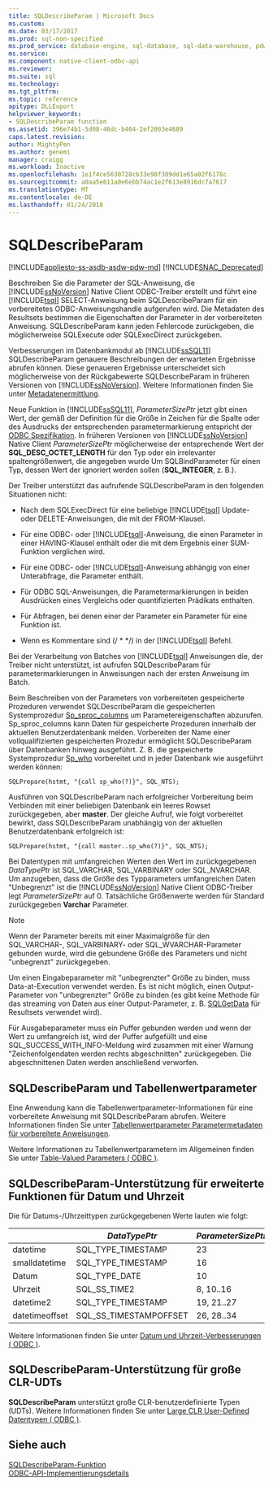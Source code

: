 ```yaml
---
title: SQLDescribeParam | Microsoft Docs
ms.custom: 
ms.date: 03/17/2017
ms.prod: sql-non-specified
ms.prod_service: database-engine, sql-database, sql-data-warehouse, pdw
ms.service: 
ms.component: native-client-odbc-api
ms.reviewer: 
ms.suite: sql
ms.technology: 
ms.tgt_pltfrm: 
ms.topic: reference
apitype: DLLExport
helpviewer_keywords:
- SQLDescribeParam function
ms.assetid: 396e74b1-5d08-46dc-b404-2ef2003e4689
caps.latest.revision: 
author: MightyPen
ms.author: genemi
manager: craigg
ms.workload: Inactive
ms.openlocfilehash: 1e1f4ce5630728cb33e98f389dd1e65a02f6178c
ms.sourcegitcommit: a0aa5e611a0e6ebb74ac1e2f613e8916dc7a7617
ms.translationtype: MT
ms.contentlocale: de-DE
ms.lasthandoff: 01/24/2018
---
```

# <a name="sqldescribeparam"></a>SQLDescribeParam
[!INCLUDE[appliesto-ss-asdb-asdw-pdw-md](../../includes/appliesto-ss-asdb-asdw-pdw-md.md)]
[!INCLUDE[SNAC_Deprecated](../../includes/snac-deprecated.md)]

  Beschreiben Sie die Parameter der SQL-Anweisung, die [!INCLUDE[ssNoVersion](../../includes/ssnoversion-md.md)] Native Client ODBC-Treiber erstellt und führt eine [!INCLUDE[tsql](../../includes/tsql-md.md)] SELECT-Anweisung beim SQLDescribeParam für ein vorbereitetes ODBC-Anweisungshandle aufgerufen wird. Die Metadaten des Resultsets bestimmen die Eigenschaften der Parameter in der vorbereiteten Anweisung. SQLDescribeParam kann jeden Fehlercode zurückgeben, die möglicherweise SQLExecute oder SQLExecDirect zurückgeben.  
  
 Verbesserungen im Datenbankmodul ab [!INCLUDE[ssSQL11](../../includes/sssql11-md.md)] SQLDescribeParam genauere Beschreibungen der erwarteten Ergebnisse abrufen können. Diese genaueren Ergebnisse unterscheidet sich möglicherweise von der Rückgabewerte SQLDescribeParam in früheren Versionen von [!INCLUDE[ssNoVersion](../../includes/ssnoversion-md.md)]. Weitere Informationen finden Sie unter [Metadatenermittlung](../../relational-databases/native-client/features/metadata-discovery.md).  
  
 Neue Funktion in [!INCLUDE[ssSQL11](../../includes/sssql11-md.md)], *ParameterSizePtr* jetzt gibt einen Wert, der gemäß der Definition für die Größe in Zeichen für die Spalte oder des Ausdrucks der entsprechenden parametermarkierung entspricht der [ODBC Spezifikation](http://go.microsoft.com/fwlink/?LinkId=207044). In früheren Versionen von [!INCLUDE[ssNoVersion](../../includes/ssnoversion-md.md)] Native Client *ParameterSizePtr* möglicherweise der entsprechende Wert der **SQL_DESC_OCTET_LENGTH** für den Typ oder ein irrelevanter spaltengrößenwert, die angegeben wurde Um SQLBindParameter für einen Typ, dessen Wert der ignoriert werden sollen (**SQL_INTEGER**, z. B.).  
  
 Der Treiber unterstützt das aufrufende SQLDescribeParam in den folgenden Situationen nicht:  
  
-   Nach dem SQLExecDirect für eine beliebige [!INCLUDE[tsql](../../includes/tsql-md.md)] Update- oder DELETE-Anweisungen, die mit der FROM-Klausel.  
  
-   Für eine ODBC- oder [!INCLUDE[tsql](../../includes/tsql-md.md)]-Anweisung, die einen Parameter in einer HAVING-Klausel enthält oder die mit dem Ergebnis einer SUM-Funktion verglichen wird.  
  
-   Für eine ODBC- oder [!INCLUDE[tsql](../../includes/tsql-md.md)]-Anweisung abhängig von einer Unterabfrage, die Parameter enthält.  
  
-   Für ODBC SQL-Anweisungen, die Parametermarkierungen in beiden Ausdrücken eines Vergleichs oder quantifizierten Prädikats enthalten.  
  
-   Für Abfragen, bei denen einer der Parameter ein Parameter für eine Funktion ist.  
  
-   Wenn es Kommentare sind (/ * \*/) in der [!INCLUDE[tsql](../../includes/tsql-md.md)] Befehl.  
  
 Bei der Verarbeitung von Batches von [!INCLUDE[tsql](../../includes/tsql-md.md)] Anweisungen die, der Treiber nicht unterstützt, ist aufrufen SQLDescribeParam für parametermarkierungen in Anweisungen nach der ersten Anweisung im Batch.  
  
 Beim Beschreiben von der Parameters von vorbereiteten gespeicherte Prozeduren verwendet SQLDescribeParam die gespeicherten Systemprozedur [Sp_sproc_columns](../../relational-databases/system-stored-procedures/sp-sproc-columns-transact-sql.md) um Parametereigenschaften abzurufen. Sp_sproc_columns kann Daten für gespeicherte Prozeduren innerhalb der aktuellen Benutzerdatenbank melden. Vorbereiten der Name einer vollqualifizierten gespeicherten Prozedur ermöglicht SQLDescribeParam über Datenbanken hinweg ausgeführt. Z. B. die gespeicherte Systemprozedur [Sp_who](../../relational-databases/system-stored-procedures/sp-who-transact-sql.md) vorbereitet und in jeder Datenbank wie ausgeführt werden können:  
  
```  
SQLPrepare(hstmt, "{call sp_who(?)}", SQL_NTS);  
```  
  
 Ausführen von SQLDescribeParam nach erfolgreicher Vorbereitung beim Verbinden mit einer beliebigen Datenbank ein leeres Rowset zurückgegeben, aber **master**. Der gleiche Aufruf, wie folgt vorbereitet bewirkt, dass SQLDescribeParam unabhängig von der aktuellen Benutzerdatenbank erfolgreich ist:  
  
```  
SQLPrepare(hstmt, "{call master..sp_who(?)}", SQL_NTS);  
```  
  
 Bei Datentypen mit umfangreichen Werten den Wert im zurückgegebenen *DataTypePtr* ist SQL_VARCHAR, SQL_VARBINARY oder SQL_NVARCHAR. Um anzugeben, dass die Größe des Typparameters umfangreichen Daten "Unbegrenzt" ist die [!INCLUDE[ssNoVersion](../../includes/ssnoversion-md.md)] Native Client ODBC-Treiber legt *ParameterSizePtr* auf 0. Tatsächliche Größenwerte werden für Standard zurückgegeben **Varchar** Parameter.  
  
> [!NOTE]  
>  Wenn der Parameter bereits mit einer Maximalgröße für den SQL_VARCHAR-, SQL_VARBINARY- oder SQL_WVARCHAR-Parameter gebunden wurde, wird die gebundene Größe des Parameters und nicht "unbegrenzt" zurückgegeben.  
  
 Um einen Eingabeparameter mit "unbegrenzter" Größe zu binden, muss Data-at-Execution verwendet werden. Es ist nicht möglich, einen Output-Parameter von "unbegrenzter" Größe zu binden (es gibt keine Methode für das streaming von Daten aus einer Output-Parameter, z. B. [SQLGetData](../../relational-databases/native-client-odbc-api/sqlgetdata.md) für Resultsets verwendet wird).  
  
 Für Ausgabeparameter muss ein Puffer gebunden werden und wenn der Wert zu umfangreich ist, wird der Puffer aufgefüllt und eine SQL_SUCCESS_WITH_INFO-Meldung wird zusammen mit einer Warnung "Zeichenfolgendaten werden rechts abgeschnitten" zurückgegeben. Die abgeschnittenen Daten werden anschließend verworfen.  
  
## <a name="sqldescribeparam-and-table-valued-parameters"></a>SQLDescribeParam und Tabellenwertparameter  
 Eine Anwendung kann die Tabellenwertparameter-Informationen für eine vorbereitete Anweisung mit SQLDescribeParam abrufen. Weitere Informationen finden Sie unter [Tabellenwertparameter Parametermetadaten für vorbereitete Anweisungen](../../relational-databases/native-client-odbc-table-valued-parameters/table-valued-parameter-metadata-for-prepared-statements.md).  
  
 Weitere Informationen zu Tabellenwertparametern im Allgemeinen finden Sie unter [Table-Valued Parameters &#40; ODBC &#41;](../../relational-databases/native-client-odbc-table-valued-parameters/table-valued-parameters-odbc.md).  
  
## <a name="sqldescribeparam-support-for-enhanced-date-and-time-features"></a>SQLDescribeParam-Unterstützung für erweiterte Funktionen für Datum und Uhrzeit  
 Die für Datums-/Uhrzeittypen zurückgegebenen Werte lauten wie folgt:  
  
||*DataTypePtr*|*ParameterSizePtr*|*DecimalDigitsPtr*|  
|-|-------------------|------------------------|------------------------|  
|datetime|SQL_TYPE_TIMESTAMP|23|3|  
|smalldatetime|SQL_TYPE_TIMESTAMP|16|0|  
|Datum|SQL_TYPE_DATE|10|0|  
|Uhrzeit|SQL_SS_TIME2|8, 10..16|0..7|  
|datetime2|SQL_TYPE_TIMESTAMP|19, 21..27|0..7|  
|datetimeoffset|SQL_SS_TIMESTAMPOFFSET|26, 28..34|0..7|  
  
 Weitere Informationen finden Sie unter [Datum und Uhrzeit-Verbesserungen &#40; ODBC &#41;](../../relational-databases/native-client-odbc-date-time/date-and-time-improvements-odbc.md).  
  
## <a name="sqldescribeparam-support-for-large-clr-udts"></a>SQLDescribeParam-Unterstützung für große CLR-UDTs  
 **SQLDescribeParam** unterstützt große CLR-benutzerdefinierte Typen (UDTs). Weitere Informationen finden Sie unter [Large CLR User-Defined Datentypen &#40; ODBC &#41;](../../relational-databases/native-client/odbc/large-clr-user-defined-types-odbc.md).  
  
## <a name="see-also"></a>Siehe auch  
 [SQLDescribeParam-Funktion](http://go.microsoft.com/fwlink/?LinkId=59339)   
 [ODBC-API-Implementierungsdetails](../../relational-databases/native-client-odbc-api/odbc-api-implementation-details.md)  
  
  

